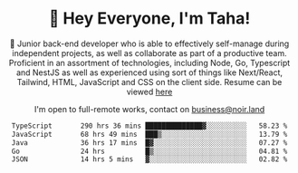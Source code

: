<div align="center">

<h1 align="center">👋 Hey Everyone, I'm Taha! </h1>
  
<p>
  
 🎉 Junior back-end developer who is able to effectively self-manage during independent projects, as well as collaborate as part of a productive team. Proficient in an assortment of technologies, including Node, Go, Typescript and NestJS as well as experienced using sort of things like Next/React, Tailwind, HTML, JavaScript and CSS on the client side. Resume can be viewed [here](https://cdn.noir.land/resume)

</p>
   
<p align="center">

  I'm open to full-remote works, contact on [business@noir.land](mailto:business@noir.land) 
 
 </p>
   

  
<!--START_SECTION:waka-->

```txt
TypeScript       290 hrs 36 mins ██████████████▓░░░░░░░░░░   58.23 %
JavaScript       68 hrs 49 mins  ███▒░░░░░░░░░░░░░░░░░░░░░   13.79 %
Java             36 hrs 17 mins  █▓░░░░░░░░░░░░░░░░░░░░░░░   07.27 %
Go               24 hrs          █▒░░░░░░░░░░░░░░░░░░░░░░░   04.81 %
JSON             14 hrs 5 mins   ▓░░░░░░░░░░░░░░░░░░░░░░░░   02.82 %
```

<!--END_SECTION:waka-->
